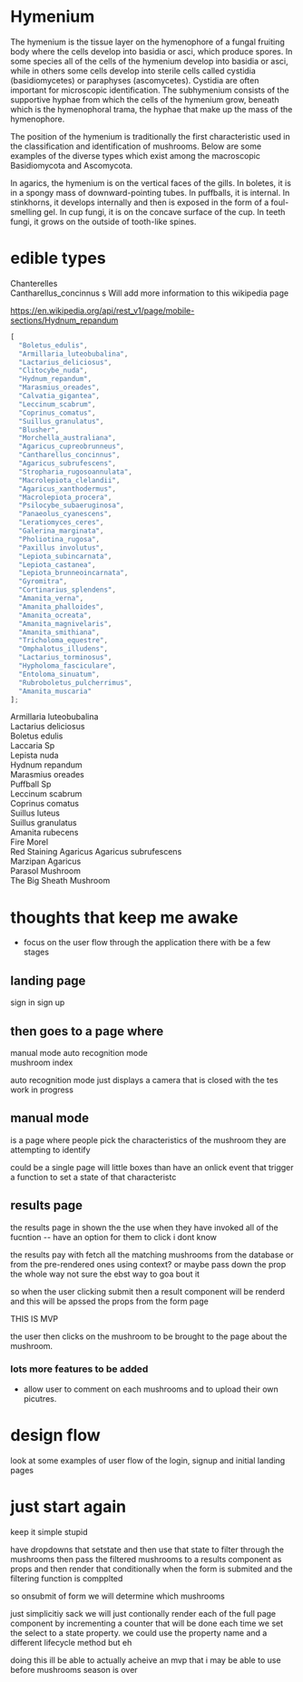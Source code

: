 # Hymenium

The hymenium is the tissue layer on the hymenophore of a fungal fruiting body where the cells develop into basidia or asci, which produce spores. In some species all of the cells of the hymenium develop into basidia or asci, while in others some cells develop into sterile cells called cystidia (basidiomycetes) or paraphyses (ascomycetes). Cystidia are often important for microscopic identification. The subhymenium consists of the supportive hyphae from which the cells of the hymenium grow, beneath which is the hymenophoral trama, the hyphae that make up the mass of the hymenophore.

The position of the hymenium is traditionally the first characteristic used in the classification and identification of mushrooms. Below are some examples of the diverse types which exist among the macroscopic Basidiomycota and Ascomycota.

In agarics, the hymenium is on the vertical faces of the gills.
In boletes, it is in a spongy mass of downward-pointing tubes.
In puffballs, it is internal.
In stinkhorns, it develops internally and then is exposed in the form of a foul-smelling gel.
In cup fungi, it is on the concave surface of the cup.
In teeth fungi, it grows on the outside of tooth-like spines.

# edible types

Chanterelles  
Cantharellus_concinnus s
Will add more information to this wikipedia page

https://en.wikipedia.org/api/rest_v1/page/mobile-sections/Hydnum_repandum

```js
[
  "Boletus_edulis",
  "Armillaria_luteobubalina",
  "Lactarius_deliciosus",
  "Clitocybe_nuda",
  "Hydnum_repandum",
  "Marasmius_oreades",
  "Calvatia_gigantea",
  "Leccinum_scabrum",
  "Coprinus_comatus",
  "Suillus_granulatus",
  "Blusher",
  "Morchella_australiana",
  "Agaricus_cupreobrunneus",
  "Cantharellus_concinnus",
  "Agaricus_subrufescens",
  "Stropharia_rugosoannulata",
  "Macrolepiota_clelandii",
  "Agaricus_xanthodermus",
  "Macrolepiota_procera",
  "Psilocybe_subaeruginosa",
  "Panaeolus_cyanescens",
  "Leratiomyces_ceres",
  "Galerina_marginata",
  "Pholiotina_rugosa",
  "Paxillus involutus",
  "Lepiota_subincarnata",
  "Lepiota_castanea",
  "Lepiota_brunneoincarnata",
  "Gyromitra",
  "Cortinarius_splendens",
  "Amanita_verna",
  "Amanita_phalloides",
  "Amanita_ocreata",
  "Amanita_magnivelaris",
  "Amanita_smithiana",
  "Tricholoma_equestre",
  "Omphalotus_illudens",
  "Lactarius_torminosus",
  "Hypholoma_fasciculare",
  "Entoloma_sinuatum",
  "Rubroboletus_pulcherrimus",
  "Amanita_muscaria"
];
```

Armillaria luteobubalina  
Lactarius deliciosus  
Boletus edulis  
Laccaria Sp  
Lepista nuda  
Hydnum repandum  
Marasmius oreades  
Puffball Sp  
Leccinum scabrum  
Coprinus comatus  
Suillus luteus  
Suillus granulatus  
Amanita rubecens  
Fire Morel  
Red Staining Agaricus
Agaricus subrufescens  
Marzipan Agaricus  
Parasol Mushroom  
The Big Sheath Mushroom

# thoughts that keep me awake

- focus on the user flow through the application there with be a few stages

## landing page

sign in
sign up

## then goes to a page where

manual mode
auto recognition mode  
mushroom index

auto recognition mode just displays a camera that is closed with the tes work in progress

## manual mode

is a page where people pick the characteristics of the mushroom they are attempting to identify

could be a single page will little boxes than have an onlick event that trigger a function to set a state of that characteristc

## results page

the results page in shown the the use when they have invoked all of the fucntion
-- have an option for them to click i dont know

the results pay with fetch all the matching mushrooms from the database or from the pre-rendered ones using context? or maybe pass down the prop the whole way not sure the ebst way to goa bout it

so when the user clicking submit then a result component will be renderd and this will be apssed the props from the form page

THIS IS MVP

the user then clicks on the mushroom to be brought to the page about the mushroom.

### lots more features to be added

- allow user to comment on each mushrooms and to upload their own picutres.

# design flow

look at some examples of user flow of the login, signup and initial landing pages

# just start again

keep it simple stupid

have dropdowns that setstate and then use that state to filter through the mushrooms then pass the filtered mushrooms to a results component as props and then render that conditionally when the form is submited and the filtering function is compplted

so onsubmit of form we will determine which mushrooms

just simplicitiy sack we will just contionally render each of the full page component by incrementing a counter that will be done each time we set the select to a state property.
we could use the property name and a different lifecycle method but eh

doing this ill be able to actually acheive an mvp that i may be able to use before mushrooms season is over
